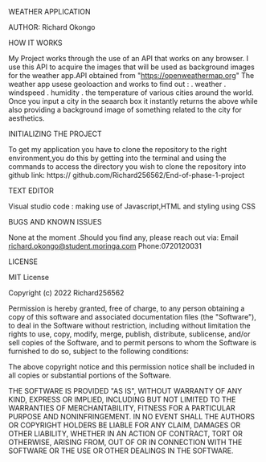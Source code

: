 WEATHER APPLICATION


AUTHOR:
Richard Okongo

HOW IT WORKS

My Project works through the use of an API that works on any browser. I use this API to acquire the images that will be used as background images for the weather app.API obtained from "https://openweathermap.org"
The weather app usese geoloaction and works to find out :
. weather
. windspeed
. humidity
. the temperature of various cities around the world.
Once you input a city in the seaarch box it instantly returns the above while also providing a background image of something related to the city for aesthetics.

INITIALIZING THE PROJECT

To get my application you have to clone the repository to the right environment,you do this by getting into the terminal and using the commands to access the directory you wish to clone the repository into
 github link: https:// github.com/Richard256562/End-of-phase-1-project


TEXT EDITOR

Visual studio code : making use of Javascript,HTML and styling using CSS


BUGS AND KNOWN ISSUES

None at the moment .Should you find any, please reach out via: Email richard.okongo@student.moringa.com Phone:0720120031

LICENSE

MIT License

Copyright (c) 2022 Richard256562

Permission is hereby granted, free of charge, to any person obtaining a copy
of this software and associated documentation files (the "Software"), to deal
in the Software without restriction, including without limitation the rights
to use, copy, modify, merge, publish, distribute, sublicense, and/or sell
copies of the Software, and to permit persons to whom the Software is
furnished to do so, subject to the following conditions:

The above copyright notice and this permission notice shall be included in all
copies or substantial portions of the Software.

THE SOFTWARE IS PROVIDED "AS IS", WITHOUT WARRANTY OF ANY KIND, EXPRESS OR
IMPLIED, INCLUDING BUT NOT LIMITED TO THE WARRANTIES OF MERCHANTABILITY,
FITNESS FOR A PARTICULAR PURPOSE AND NONINFRINGEMENT. IN NO EVENT SHALL THE
AUTHORS OR COPYRIGHT HOLDERS BE LIABLE FOR ANY CLAIM, DAMAGES OR OTHER
LIABILITY, WHETHER IN AN ACTION OF CONTRACT, TORT OR OTHERWISE, ARISING FROM,
OUT OF OR IN CONNECTION WITH THE SOFTWARE OR THE USE OR OTHER DEALINGS IN THE
SOFTWARE.
